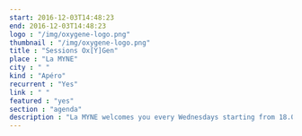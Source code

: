 ```yaml
---
start: 2016-12-03T14:48:23
end: 2016-12-03T14:48:23
logo : "/img/oxygene-logo.png"
thumbnail : "/img/oxygene-logo.png"
title : "Sessions Ox[Y]Gen"
place : "La MYNE"
city : " "
kind : "Apéro"
recurrent : "Yes"
link : " "
featured : "yes"
section : "agenda"
description : "La MYNE welcomes you every Wednesdays starting from 18.00 to 21.00 during our open sessions Ox[Y]Gen at la MYNe's place. You will always find someone to present our last activites and who we are."
---
```

